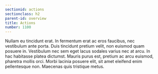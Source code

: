 ```yaml
---
sectionid: actions
sectionclass: h2
parent-id: overview
title: Actions
number: 1100
---
```

Nullam eu tincidunt erat. In fermentum erat ac eros faucibus, nec vestibulum ante porta. Duis tincidunt pretium velit, non euismod quam posuere in. Vestibulum nec sem eget lacus sodales varius nec at arcu. In hac habitasse platea dictumst. Mauris purus est, pretium ac arcu euismod, pharetra mollis orci. Morbi lacinia posuere elit, sit amet eleifend enim pellentesque non. Maecenas quis tristique metus.